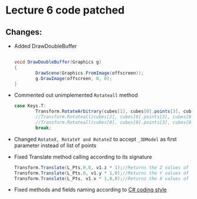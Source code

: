 # Lecture 6 code patched

## Changes:
+ Added DrawDoubleBuffer
	```c#

	void DrawDoubleBuffer(Graphics g)
    {
            DrawScene(Graphics.FromImage(offscreen));
            g.DrawImage(offscreen, 0, 0);
    }

	```
+ Commented out unimplemented `Rotateall` method
    ```c#
    case Keys.T:
            Transform.RotateArbitrary(cubes[1], cubes[0].points[3], cubes[0].points[7], 1);
            //Transform.Rotateall(cubes[2], cubes[0].points[3], cubes[0].points[7], 1);
            //Transform.Rotateall(cubes[0], cubes[0].points[3], cubes[0].points[7], 1);
            break;
    ```
+   Changed `RotateX, RotateY and RotateZ` to accept `_3DModel` as first parameter instead of list of points

+ Fixed Translate method calling according to its signature
    ```c#
    Transform.Translate(L_Pts,0,0, v1.z * 1);//Returns the Z values of v1 to original place
    Transform.Translate(L_Pts,0, v1.y * 1,0);//Returns the Y values of v1 to original place
    Transform.Translate(L_Pts, v1.x * 1,0,0);//Returns the X values of v1 to original place
    ```

+ Fixed methods and fields naming according to [C# coding style](https://github.com/ktaranov/naming-convention/blob/master/C%23%20Coding%20Standards%20and%20Naming%20Conventions.md)
